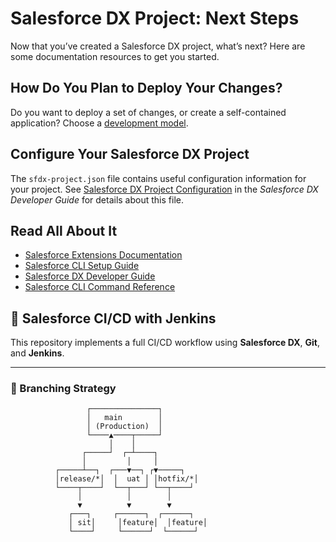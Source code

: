 # Salesforce DX Project: Next Steps

Now that you’ve created a Salesforce DX project, what’s next? Here are some documentation resources to get you started.

## How Do You Plan to Deploy Your Changes?

Do you want to deploy a set of changes, or create a self-contained application? Choose a [development model](https://developer.salesforce.com/tools/vscode/en/user-guide/development-models).

## Configure Your Salesforce DX Project

The `sfdx-project.json` file contains useful configuration information for your project. See [Salesforce DX Project Configuration](https://developer.salesforce.com/docs/atlas.en-us.sfdx_dev.meta/sfdx_dev/sfdx_dev_ws_config.htm) in the _Salesforce DX Developer Guide_ for details about this file.

## Read All About It

- [Salesforce Extensions Documentation](https://developer.salesforce.com/tools/vscode/)
- [Salesforce CLI Setup Guide](https://developer.salesforce.com/docs/atlas.en-us.sfdx_setup.meta/sfdx_setup/sfdx_setup_intro.htm)
- [Salesforce DX Developer Guide](https://developer.salesforce.com/docs/atlas.en-us.sfdx_dev.meta/sfdx_dev/sfdx_dev_intro.htm)
- [Salesforce CLI Command Reference](https://developer.salesforce.com/docs/atlas.en-us.sfdx_cli_reference.meta/sfdx_cli_reference/cli_reference.htm)

## 🚀 Salesforce CI/CD with Jenkins

This repository implements a full CI/CD workflow using **Salesforce DX**, **Git**, and **Jenkins**.

---

### 🔀 Branching Strategy

```plaintext
                 ┌───────────────┐
                 │   main        │
                 │ (Production)  │
                 └────▲────┬─────┘
                      │    │
                ┌─────┘  ┌─┴────┐
                │         │     │
          ┌─────┴──┐  ┌───▼──┐ ┌▼─────┐
          │release/*│  │  uat │ │hotfix/*│
          └────┬────┘  └──┬───┘ └──┬────┘
               │          │        │
               ▼          ▼        ▼
             ┌───┐     ┌──────┐  ┌──────┐
             │ sit│     │feature│  │feature│
             └────┘     └──────┘  └──────┘
